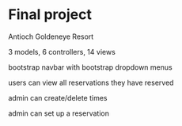 # Final project

Antioch Goldeneye Resort

3 models, 6 controllers, 14 views

bootstrap navbar with bootstrap dropdown menus

users can view all reservations they have reserved

admin can create/delete times

admin can set up a reservation
